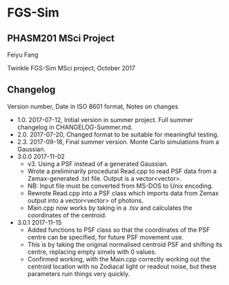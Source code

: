 <!--- Tip: Use python-pip/grip to preview Markdown documents in the same form as Github formats them. -->
# FGS-Sim
## PHASM201 MSci Project

Feiyu Fang

Twinkle FGS-Sim MSci project, October 2017

## Changelog
Version number, Date in ISO 8601 format, Notes on changes

- 1.0. 2017-07-12, Initial version in summer project. Full summer changelog in CHANGELOG-Summer.md. 
- 2.0. 2017-07-20, Changed format to be suitable for meaningful testing.
- 2.3. 2017-09-18, Final summer version. Monte Carlo simulations from a Gaussian. 
- 3.0.0 2017-11-02
	- v3. Using a PSF instead of a generated Gaussian. 
	- Wrote a preliminarily procedural Read.cpp to read PSF data from a Zemax-generated .txt file. Output is a vector<vector<float>>.
	- NB: Input file must be converted from MS-DOS to Unix encoding. 
	- Rewrote Read.cpp into a PSF class which imports data from Zemax output into a vector<vector<int>> of photons.
	- Main.cpp now works by taking in a .tsv and calculates the coordinates of the centroid. 
- 3.0.1 2017-11-15
	- Added functions to PSF class so that the coordinates of the PSF centre can be specified, for future PSF movement use.
	- This is by taking the original normalised centroid PSF and shifting its centre, replacing empty simels with 0 values.
	- Confirmed working, with the Main.cpp correctly working out the centroid location with no Zodiacal light or readout noise, but these parameters ruin things very quickly.
